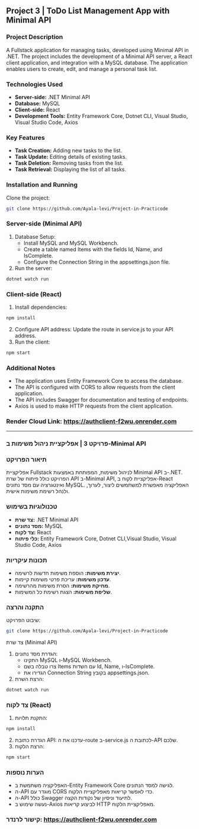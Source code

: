 ## Project 3 | ToDo List Management App with Minimal API
### Project Description
A Fullstack application for managing tasks, developed using Minimal API in .NET. The project includes the development of a Minimal API server, a React client application, and integration with a MySQL database. The application enables users to create, edit, and manage a personal task list.

### Technologies Used
- **Server-side:** .NET Minimal API
- **Database:** MySQL
- **Client-side:** React
- **Development Tools:** Entity Framework Core, Dotnet CLI, Visual Studio, Visual Studio Code, Axios
### Key Features
- **Task Creation:** Adding new tasks to the list.
- **Task Update:** Editing details of existing tasks.
- **Task Deletion:** Removing tasks from the list.
- **Task Retrieval:** Displaying the list of all tasks.
### Installation and Running
Clone the project:
```bash
git clone https://github.com/Ayala-levi/Project-in-Practicode
```
### Server-side (Minimal API)
1. Database Setup:
   - Install MySQL and MySQL Workbench.
   - Create a table named Items with the fields Id, Name, and IsComplete.
   - Configure the Connection String in the appsettings.json file.
2. Run the server:
```bash
dotnet watch run
```
### Client-side (React)
1. Install dependencies:
```bash
npm install
```
2. Configure API address:
Update the route in service.js to your API address.
3. Run the client:
```bash
npm start
```
### Additional Notes
- The application uses Entity Framework Core to access the database.
- The API is configured with CORS to allow requests from the client application.
- The API includes Swagger for documentation and testing of endpoints.
- Axios is used to make HTTP requests from the client application.
### Render Cloud Link: https://authclient-f2wu.onrender.com
---------------------------------------------------------------------------------------------------------------------------------------------------------------------------------------------------------------------



### פרויקט 3 | אפליקציית ניהול משימות ב-Minimal API
### תיאור הפרויקט
אפליקציית Fullstack לניהול משימות, המפותחת באמצעות Minimal API ב-.NET. הפרויקט כולל פיתוח של שרת API ב-Minimal API, אפליקציית לקוח ב-React ואינטגרציה עם מסד נתונים MySQL. האפליקציה מאפשרת למשתמשים ליצור, לערוך, ולנהל רשימת משימות אישית.

### טכנולוגיות בשימוש
- **צד שרת:** .NET Minimal API
- **מסד נתונים:** MySQL
- **צד לקוח:** React
- **כלי פיתוח:** Entity Framework Core, Dotnet CLI,Visual Studio, Visual Studio Code, Axios
### תכונות עיקריות
- **יצירת משימות:** הוספת משימות חדשות לרשימה.
- **עדכון משימות:** עריכת פרטי משימות קיימות.
- **מחיקת משימות:** הסרת משימות מהרשימה.
- **שליפת משימות:** הצגת רשימת כל המשימות.
### התקנה והרצה
שיבוט הפרויקט:
```bash
git clone https://github.com/Ayala-levi/Project-in-Practicode
```
צד שרת (Minimal API)
1. הגדרת מסד נתונים:
   - התקינו MySQL ו-MySQL Workbench.
   - צרו טבלה בשם Items עם השדות Id, Name, ו-IsComplete.
   - הגדירו את Connection String בקובץ appsettings.json.
2. הרצת השרת:
```bash
dotnet watch run
```
### צד לקוח (React)
1. התקנת תלויות:

```bash
npm install
```
2. הגדרת כתובת API:
  עדכנו את ה-route ב-service.js לכתובת ה-API שלכם.
4. הרצת הלקוח:

```bash
npm start
```

### הערות נוספות
* האפליקציה משתמשת ב-Entity Framework Core לגישה למסד הנתונים.
* ה-API מוגדר עם CORS כדי לאפשר קריאות מאפליקציית הלקוח.
* ה-API כולל Swagger לתיעוד וניסיון של נקודות הקצה.
* נעשה שימוש ב-Axios לביצוע קריאות HTTP מאפליקציית הלקוח.
### קישור לרנדר: https://authclient-f2wu.onrender.com

